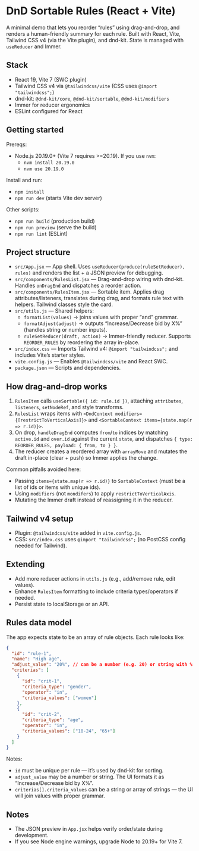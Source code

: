 # DnD Sortable Rules (React + Vite)

A minimal demo that lets you reorder “rules” using drag-and-drop, and renders a human-friendly summary for each rule. Built with React, Vite, Tailwind CSS v4 (via the Vite plugin), and dnd-kit. State is managed with `useReducer` and Immer.

## Stack

- React 19, Vite 7 (SWC plugin)
- Tailwind CSS v4 via `@tailwindcss/vite` (CSS uses `@import "tailwindcss";`)
- dnd-kit: `@dnd-kit/core`, `@dnd-kit/sortable`, `@dnd-kit/modifiers`
- Immer for reducer ergonomics
- ESLint configured for React

## Getting started

Prereqs:

- Node.js 20.19.0+ (Vite 7 requires >=20.19). If you use `nvm`:
  - `nvm install 20.19.0`
  - `nvm use 20.19.0`

Install and run:

- `npm install`
- `npm run dev` (starts Vite dev server)

Other scripts:

- `npm run build` (production build)
- `npm run preview` (serve the build)
- `npm run lint` (ESLint)

## Project structure

- `src/App.jsx` — App shell. Uses `useReducer(produce(ruleSetReducer), rules)` and renders the list + a JSON preview for debugging.
- `src/components/RulesList.jsx` — Drag-and-drop wiring with dnd-kit. Handles `onDragEnd` and dispatches a reorder action.
- `src/components/RulesItem.jsx` — Sortable item. Applies drag attributes/listeners, translates during drag, and formats rule text with helpers. Tailwind classes style the card.
- `src/utils.js` — Shared helpers:
  - `formatList(values)` → joins values with proper “and” grammar.
  - `formatAdjust(adjust)` → outputs “Increase/Decrease bid by X%” (handles string or number inputs).
  - `ruleSetReducer(draft, action)` → Immer-friendly reducer. Supports `REORDER_RULES` by reordering the array in-place.
- `src/index.css` — Imports Tailwind v4: `@import "tailwindcss";` and includes Vite’s starter styles.
- `vite.config.js` — Enables `@tailwindcss/vite` and React SWC.
- `package.json` — Scripts and dependencies.

## How drag-and-drop works

1. `RulesItem` calls `useSortable({ id: rule.id })`, attaching `attributes`, `listeners`, `setNodeRef`, and style transforms.
2. `RulesList` wraps items with `<DndContext modifiers={[restrictToVerticalAxis]}>` and `<SortableContext items={state.map(r => r.id)}>`.
3. On drop, `handleDragEnd` computes `from`/`to` indices by matching `active.id` and `over.id` against the current `state`, and dispatches `{ type: REORDER_RULES, payload: { from, to } }`.
4. The reducer creates a reordered array with `arrayMove` and mutates the draft in-place (clear + push) so Immer applies the change.

Common pitfalls avoided here:

- Passing `items={state.map(r => r.id)}` to `SortableContext` (must be a list of ids or items with unique ids).
- Using `modifiers` (not `mondifers`) to apply `restrictToVerticalAxis`.
- Mutating the Immer draft instead of reassigning it in the reducer.

## Tailwind v4 setup

- Plugin: `@tailwindcss/vite` added in `vite.config.js`.
- CSS: `src/index.css` uses `@import "tailwindcss";` (no PostCSS config needed for Tailwind).

## Extending

- Add more reducer actions in `utils.js` (e.g., add/remove rule, edit values).
- Enhance `RulesItem` formatting to include criteria types/operators if needed.
- Persist state to localStorage or an API.

## Rules data model

The app expects state to be an array of rule objects. Each rule looks like:

```json
{
  "id": "rule-1",
  "name": "High age",
  "adjust_value": "20%", // can be a number (e.g. 20) or string with % ("20%", "-10%")
  "criterias": [
    {
      "id": "crit-1",
      "criteria_type": "gender",
      "operator": "in",
      "criteria_values": ["women"]
    },
    {
      "id": "crit-2",
      "criteria_type": "age",
      "operator": "in",
      "criteria_values": ["18-24", "65+"]
    }
  ]
}
```

Notes:

- `id` must be unique per rule — it’s used by dnd-kit for sorting.
- `adjust_value` may be a number or string. The UI formats it as “Increase/Decrease bid by X%”.
- `criterias[].criteria_values` can be a string or array of strings — the UI will join values with proper grammar.

## Notes

- The JSON preview in `App.jsx` helps verify order/state during development.
- If you see Node engine warnings, upgrade Node to 20.19+ for Vite 7.
